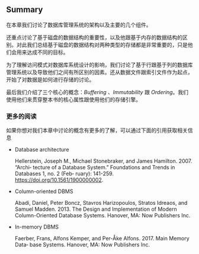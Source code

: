 ## Summary

在本章我们讨论了数据库管理系统的架构以及主要的几个组件。

还重点讨论了基于磁盘的数据结构的重要性，以及他跟基于内存的数据结构的区别。对此我们总结基于磁盘的数据结构对两种类型的存储都是非常重要的，只是他们会用来达成不同的目标。

为了理解访问模式对数据库系统设计的影响，我们讨论了基于行跟基于列的数据库管理系统以及导致他们之间有所区别的因素。还从数据文件跟索引文件作为起点，开始了对数据是如何进行存储的讨论。

最后我们介绍了三个核心的概念：*Buffering* 、*Immutability* 跟 *Ordering*。我们使用他们来贯穿整本书的核心属性跟使用他们的存储引擎。

### 更多的阅读

如果你想对我们本章中讨论的概念有更多的了解，可以通过下面的引用获取相关信息

- Database architecture

  Hellerstein, Joseph M., Michael Stonebraker, and James Hamilton. 2007. “Archi‐ tecture of a Database System.” Foundations and Trends in Databases 1, no. 2 (Feb‐ ruary): 141-259. https://doi.org/10.1561/1900000002.

- Column-oriented DBMS

  Abadi, Daniel, Peter Boncz, Stavros Harizopoulos, Stratos Idreaos, and Samuel Madden. 2013. The Design and Implementation of Modern Column-Oriented Database Systems. Hanover, MA: Now Publishers Inc.

- In-memory DBMS

  Faerber, Frans, Alfons Kemper, and Per-Åke Alfons. 2017. Main Memory Data‐ base Systems. Hanover, MA: Now Publishers Inc.